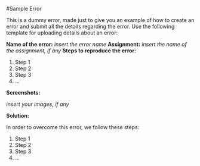 #Sample Error

This is a dummy error, made just to give you an example of how to create an error and submit all the details regarding the error.
Use the following template for uploading details about an error:

**Name of the error:** *insert the error name*
**Assignment:** *insert the name of the assignment, if any*
**Steps to reproduce the error:** 
1. Step 1
1. Step 2
1. Step 3
1. ...

**Screenshots:**

*insert your images, if any*

**Solution:**

In order to overcome this error, we follow these steps:
1. Step 1
1. Step 2
1. Step 3
1. ...


